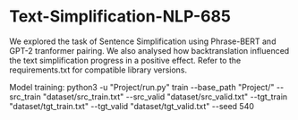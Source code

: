 # Text-Simplification-NLP-685

We explored the task of Sentence Simplification using Phrase-BERT and GPT-2 tranformer pairing. We also analysed how backtranslation influenced the text simplification progress in a positive effect.
Refer to the requirements.txt for compatible library versions.


Model training:
python3 -u "Project/run.py" train --base_path "Project/" --src_train "dataset/src_train.txt" --src_valid "dataset/src_valid.txt" --tgt_train "dataset/tgt_train.txt" --tgt_valid "dataset/tgt_valid.txt" --seed 540





